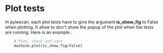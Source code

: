 # Plot tests

In pyleecan, each plot tests have to give the argument __is_show_fig__ to False when plotting. It allow to don't show the popup of the plot when the tests are running.
Here is an example :

```py
    # Plot, check and save
    machine.plot(is_show_fig=False)
```
